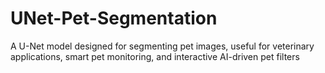 # UNet-Pet-Segmentation
A U-Net model designed for segmenting pet images, useful for veterinary applications, smart pet monitoring, and interactive AI-driven pet filters
